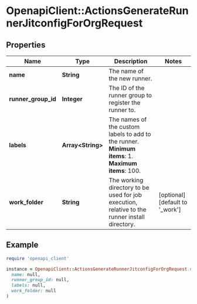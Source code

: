 # OpenapiClient::ActionsGenerateRunnerJitconfigForOrgRequest

## Properties

| Name | Type | Description | Notes |
| ---- | ---- | ----------- | ----- |
| **name** | **String** | The name of the new runner. |  |
| **runner_group_id** | **Integer** | The ID of the runner group to register the runner to. |  |
| **labels** | **Array&lt;String&gt;** | The names of the custom labels to add to the runner. **Minimum items**: 1. **Maximum items**: 100. |  |
| **work_folder** | **String** | The working directory to be used for job execution, relative to the runner install directory. | [optional][default to &#39;_work&#39;] |

## Example

```ruby
require 'openapi_client'

instance = OpenapiClient::ActionsGenerateRunnerJitconfigForOrgRequest.new(
  name: null,
  runner_group_id: null,
  labels: null,
  work_folder: null
)
```

